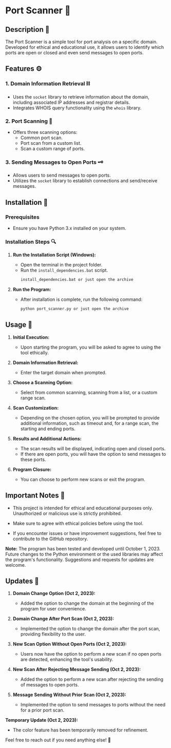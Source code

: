 # Port Scanner 💠

## Description 📖

The Port Scanner is a simple tool for port analysis on a specific domain. Developed for ethical and educational use, it allows users to identify which ports are open or closed and even send messages to open ports.

## Features ⚙️

### 1. Domain Information Retrieval ⛓️

- Uses the `socket` library to retrieve information about the domain, including associated IP addresses and registrar details.
- Integrates WHOIS query functionality using the `whois` library.

### 2. Port Scanning 🔮

- Offers three scanning options:
  - Common port scan.
  - Port scan from a custom list.
  - Scan a custom range of ports.

### 3. Sending Messages to Open Ports 🗝️

- Allows users to send messages to open ports.
- Utilizes the `socket` library to establish connections and send/receive messages.

## Installation 📜

### Prerequisites

- Ensure you have Python 3.x installed on your system.

### Installation Steps 🔍

1. **Run the Installation Script (Windows):**
   - Open the terminal in the project folder.
   - Run the `install_dependencies.bat` script.
     ```bash
     install_dependencies.bat or just open the archive
     ```

2. **Run the Program:**
   - After installation is complete, run the following command:
     ```bash
     python port_scanner.py or just open the archive
     ```

## Usage 🧷

1. **Initial Execution:**
   - Upon starting the program, you will be asked to agree to using the tool ethically.

2. **Domain Information Retrieval:**
   - Enter the target domain when prompted.

3. **Choose a Scanning Option:**
   - Select from common scanning, scanning from a list, or a custom range scan.

4. **Scan Customization:**
   - Depending on the chosen option, you will be prompted to provide additional information, such as timeout and, for a range scan, the starting and ending ports.

5. **Results and Additional Actions:**
   - The scan results will be displayed, indicating open and closed ports.
   - If there are open ports, you will have the option to send messages to these ports.

6. **Program Closure:**
   - You can choose to perform new scans or exit the program.

## Important Notes 📑

- This project is intended for ethical and educational purposes only. Unauthorized or malicious use is strictly prohibited.

- Make sure to agree with ethical policies before using the tool.

- If you encounter issues or have improvement suggestions, feel free to contribute to the GitHub repository.

**Note:** The program has been tested and developed until October 1, 2023. Future changes to the Python environment or the used libraries may affect the program's functionality. Suggestions and requests for updates are welcome.

## Updates 🔄

1. **Domain Change Option (Oct 2, 2023):**
   - Added the option to change the domain at the beginning of the program for user convenience.

2. **Domain Change After Port Scan (Oct 2, 2023):**
   - Implemented the option to change the domain after the port scan, providing flexibility to the user.

3. **New Scan Option Without Open Ports (Oct 2, 2023):**
   - Users now have the option to perform a new scan if no open ports are detected, enhancing the tool's usability.

4. **New Scan After Rejecting Message Sending (Oct 2, 2023):**
   - Added the option to perform a new scan after rejecting the sending of messages to open ports.

5. **Message Sending Without Prior Scan (Oct 2, 2023):**
   - Implemented the option to send messages to ports without the need for a prior port scan.

**Temporary Update (Oct 2, 2023):**
- The color feature has been temporarily removed for refinement.

Feel free to reach out if you need anything else! 💖
